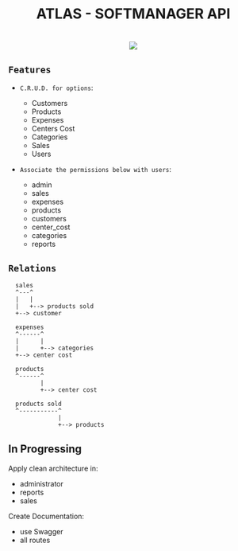 
<h1 align="center">
ATLAS - SOFTMANAGER API
</h1>
<h1 align="center">
<img src="https://user-images.githubusercontent.com/60331806/160242659-8d126cec-b865-47b3-b3c6-d2797dd6c7a7.svg">
</img>
</h1>

## `Features`

- `C.R.U.D. for options`:
  - Customers
  - Products
  - Expenses
  - Centers Cost
  - Categories
  - Sales
  - Users

- `Associate the permissions below with users`:
  - admin
  - sales
  - expenses
  - products
  - customers
  - center_cost
  - categories
  - reports

## `Relations`

```
  sales
  ^---^
  |   |
  |   +--> products sold
  +--> customer
```

```
  expenses
  ^------^
  |      |
  |      +--> categories
  +--> center cost
```

```
  products
  ^------^
         |
         +--> center cost

```

```
  products sold
  ^-----------^
              |
              +--> products

```

## In Progressing

Apply clean architecture in:

- administrator
- reports
- sales
  
Create Documentation:

- use Swagger
- all routes